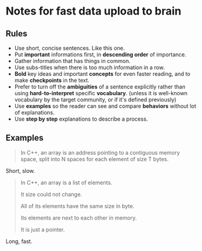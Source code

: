 
# Notes for fast data upload to brain

## Rules

- Use short, concise sentences. Like this one.
- Put **important** informations first, in **descending order** of importance.
- Gather information that has things in common.
- Use subs-titles when there is too much information in a row.
- **Bold** key ideas and important **concepts** for even faster reading, and to make **checkpoints** in the text.
- Prefer to turn off the **ambiguities** of a sentence explicitly rather than using **hard-to-interpret** specific **vocabulary**.
(unless it is well-known vocabulary by the target community, or if it's defined previously)
- Use **examples** so the reader can see and compare **behaviors** without lot of explanations.
- Use **step by step** explanations to describe a process.

## Examples

> In C++, an array is an address pointing to a contiguous memory space, split into N spaces for each element of size T bytes.

Short, slow.

> In C++, an array is a list of elements.
> 
> It size could not change.
> 
> All of its elements have the same size in byte.
> 
> Its elements are next to each other in memory.
> 
> It is just a pointer.

Long, fast.
